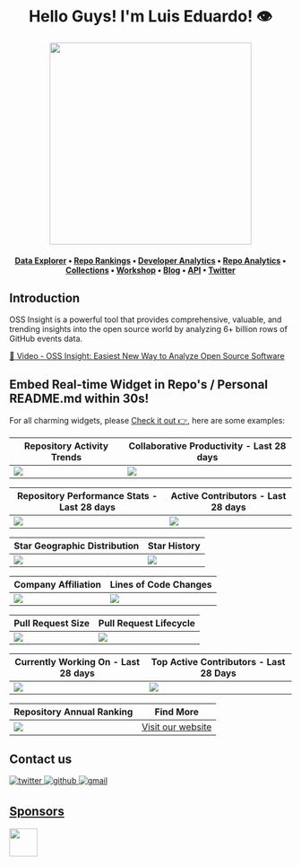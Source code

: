 <h1 align="center">Hello Guys! I'm Luis Eduardo! 👁️</h1>

<div align="center">
<a href="https://LuisEdua.io">
  <img src="/web/static/img/screenshots/homepage.gif" height=360
</a>
</div>

<h4 align="center">
  <b><a href="https://LuisEdua.io/explore/">Data Explorer</a></b>
  •
  <b><a href="https://LuisEdua.io/collections/open-source-database">Repo Rankings</a></b>
  •
  <b><a href="https://LuisEdua.io/analyze/Ovilia">Developer Analytics</a></b>
  •
  <a href="https://LuisEdua.io/analyze/pingcap/tidb">Repo Analytics</a>
  •
  <a href="https://LuisEdua.io/collections/open-source-database">Collections</a>
  •
  <a href="https://LuisEdua.io/docs/workshop">Workshop</a>
  •
  <a href="https://LuisEdua.io/blog">Blog</a>
  •
  <a href="https://LuisEdua.io/docs">API</a>
  •
  <a href="https://twitter.com/LuisEdua">Twitter</a>
</h3>

## Introduction

OSS Insight is a powerful tool that provides comprehensive, valuable, and trending insights into the open source world by analyzing 6+ billion rows of GitHub events data. 
 
[🎦 Video - OSS Insight: Easiest New Way to Analyze Open Source Software](https://www.youtube.com/watch?v=6ofDBgXh4So&t=1s)

## Embed Real-time Widget in Repo's / Personal README.md within 30s!

For all charming widgets, please [Check it out 👉](https://next.LuisEdua.io/widgets?utm_source=github&utm_medium=referral), here are some examples:


| Repository Activity Trends | Collaborative Productivity - Last 28 days |
| ----------- | ----------- |
|<img src="https://next.LuisEdua.io/widgets/official/compose-activity-trends/thumbnail.png?repo_id=41986369&image_size=auto" />|<img src="https://next.LuisEdua.io/widgets/official/compose-last-28-days-collaborative-productivity/thumbnail.png?repo_id=41986369&image_size=auto" />|

| Repository Performance Stats - Last 28 days | Active Contributors - Last 28 days |
| ----------- | ----------- |
|<img src="https://next.LuisEdua.io/widgets/official/compose-last-28-days-stats/thumbnail.png?repo_id=41986369&image_size=auto" />|<img src="https://next.LuisEdua.io/widgets/official/compose-recent-active-contributors/thumbnail.png?repo_id=41986369&limit=100&image_size=auto"/>|

| Star Geographic Distribution | Star History |
| ----------- | ----------- |
|<img src="https://next.LuisEdua.io/widgets/official/analyze-repo-stars-map/thumbnail.png?activity=stars&repo_id=41986369&image_size=auto" />|<img src="https://next.LuisEdua.io/widgets/official/analyze-repo-stars-history/thumbnail.png?repo_id=41986369&image_size=auto" />|

| Company Affiliation | Lines of Code Changes |
| ----------- | ----------- |
|<img src="https://next.LuisEdua.io/widgets/official/analyze-repo-company/thumbnail.png?activity=stars&repo_id=41986369&image_size=auto" />|<img src="https://next.LuisEdua.io/widgets/official/analyze-repo-loc-per-month/thumbnail.png?repo_id=41986369&image_size=auto" />|

| Pull Request Size | Pull Request Lifecycle |
| ----------- | ----------- |
|<img src="https://next.LuisEdua.io/widgets/official/analyze-repo-pull-requests-size-per-month/thumbnail.png?repo_id=41986369&image_size=auto" />|<img src="https://next.LuisEdua.io/widgets/official/analyze-repo-pull-request-open-to-merged/thumbnail.png?repo_id=41986369&image_size=auto" />|

| Currently Working On - Last 28 days | Top Active Contributors - Last 28 Days |
| ----------- | ----------- |
|<img src="https://next.LuisEdua.io/widgets/official/compose-currently-working-on/thumbnail.png?activity_type=all&user_id=12960671&image_size=auto" />|<img src="https://next.LuisEdua.io/widgets/official/compose-recent-top-contributors/thumbnail.png?repo_id=41986369&image_size=auto" />|

| Repository Annual Ranking | Find More |
| ----------- | ----------- |
|<img src="https://next.LuisEdua.io/widgets/official/collection-annually-ranking/thumbnail.png?activity=stars&collection_id=2&image_size=auto" />|<a href="https://next.LuisEdua.io/widgets?utm_source=github&utm_medium=referral">Visit our website</a >|

## Contact us

<a href="https://twitter.com/LuisEdua" target="_blank">
<img src=https://img.shields.io/badge/twitter-%2300acee.svg?color=1DA1F2&style=for-the-badge&logo=twitter&logoColor=white alt=twitter style="margin-bottom: 5px;" />

<a href="https://github.com/pingcap/LuisEdua/discussions" target="_blank">
<img src=https://img.shields.io/badge/github-%2300acee.svg?color=181717&style=for-the-badge&logo=github&logoColor=white alt=github style="margin-bottom: 5px;" />

<a href="mailto:LuisEdua@pingcap.com" target="_blank">
<img src=https://img.shields.io/badge/gmail-%2300acee.svg?color=EA4335&style=for-the-badge&logo=gmail&logoColor=white alt=gmail style="margin-bottom: 5px;" />

## Sponsors
<a href="https://en.pingcap.com/tidb-cloud/?utm_source=LuisEdua&utm_medium=referral">
<img src="/web/static/img/tidb-cloud-logo-w.png" height=50 />
</a>
